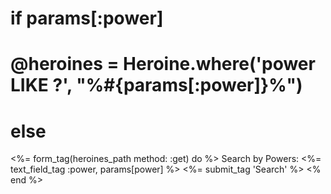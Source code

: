 
# if params[:power]
#   @heroines = Heroine.where('power LIKE ?', "%#{params[:power]}%")
# else



 <%= form_tag(heroines_path method: :get) do %>
 Search by Powers: <%= text_field_tag :power, params[power] %>
 <%= submit_tag 'Search' %>
 <% end %>
